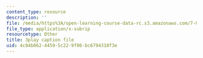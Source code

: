 ```yaml
---
content_type: resource
description: ''
file: /media/https%3A/open-learning-course-data-rc.s3.amazonaws.com/7-016-introductory-biology-fall-2018/4c84b06244595c229f06bc6794310f3e_EJ6Sjn1c04Y.vtt
file_type: application/x-subrip
resourcetype: Other
title: 3play caption file
uid: 4c84b062-4459-5c22-9f06-bc6794310f3e
---
```

